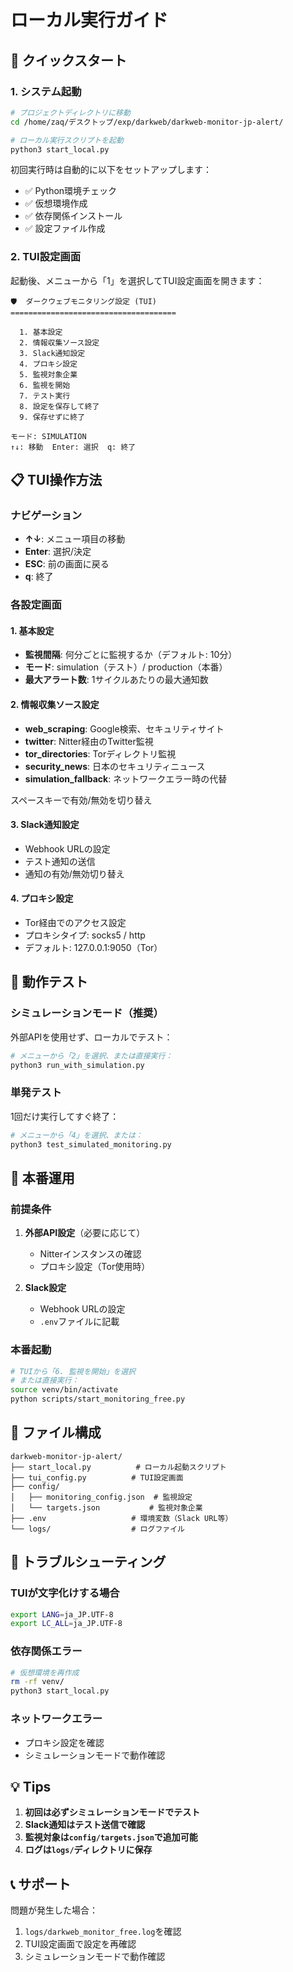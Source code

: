 # ローカル実行ガイド

## 🚀 クイックスタート

### 1. システム起動
```bash
# プロジェクトディレクトリに移動
cd /home/zaq/デスクトップ/exp/darkweb/darkweb-monitor-jp-alert/

# ローカル実行スクリプトを起動
python3 start_local.py
```

初回実行時は自動的に以下をセットアップします：
- ✅ Python環境チェック
- ✅ 仮想環境作成
- ✅ 依存関係インストール
- ✅ 設定ファイル作成

### 2. TUI設定画面

起動後、メニューから「1」を選択してTUI設定画面を開きます：

```
🛡️  ダークウェブモニタリング設定 (TUI)
=====================================

  1. 基本設定
  2. 情報収集ソース設定
  3. Slack通知設定
  4. プロキシ設定
  5. 監視対象企業
  6. 監視を開始
  7. テスト実行
  8. 設定を保存して終了
  9. 保存せずに終了

モード: SIMULATION
↑↓: 移動  Enter: 選択  q: 終了
```

## 📋 TUI操作方法

### ナビゲーション
- **↑↓**: メニュー項目の移動
- **Enter**: 選択/決定
- **ESC**: 前の画面に戻る
- **q**: 終了

### 各設定画面

#### 1. 基本設定
- **監視間隔**: 何分ごとに監視するか（デフォルト: 10分）
- **モード**: simulation（テスト）/ production（本番）
- **最大アラート数**: 1サイクルあたりの最大通知数

#### 2. 情報収集ソース設定
- **web_scraping**: Google検索、セキュリティサイト
- **twitter**: Nitter経由のTwitter監視
- **tor_directories**: Torディレクトリ監視
- **security_news**: 日本のセキュリティニュース
- **simulation_fallback**: ネットワークエラー時の代替

スペースキーで有効/無効を切り替え

#### 3. Slack通知設定
- Webhook URLの設定
- テスト通知の送信
- 通知の有効/無効切り替え

#### 4. プロキシ設定
- Tor経由でのアクセス設定
- プロキシタイプ: socks5 / http
- デフォルト: 127.0.0.1:9050（Tor）

## 🧪 動作テスト

### シミュレーションモード（推奨）
外部APIを使用せず、ローカルでテスト：

```bash
# メニューから「2」を選択、または直接実行：
python3 run_with_simulation.py
```

### 単発テスト
1回だけ実行してすぐ終了：

```bash
# メニューから「4」を選択、または：
python3 test_simulated_monitoring.py
```

## 🚀 本番運用

### 前提条件
1. **外部API設定**（必要に応じて）
   - Nitterインスタンスの確認
   - プロキシ設定（Tor使用時）

2. **Slack設定**
   - Webhook URLの設定
   - `.env`ファイルに記載

### 本番起動
```bash
# TUIから「6. 監視を開始」を選択
# または直接実行：
source venv/bin/activate
python scripts/start_monitoring_free.py
```

## 📁 ファイル構成

```
darkweb-monitor-jp-alert/
├── start_local.py          # ローカル起動スクリプト
├── tui_config.py          # TUI設定画面
├── config/
│   ├── monitoring_config.json  # 監視設定
│   └── targets.json           # 監視対象企業
├── .env                   # 環境変数（Slack URL等）
└── logs/                  # ログファイル
```

## 🔧 トラブルシューティング

### TUIが文字化けする場合
```bash
export LANG=ja_JP.UTF-8
export LC_ALL=ja_JP.UTF-8
```

### 依存関係エラー
```bash
# 仮想環境を再作成
rm -rf venv/
python3 start_local.py
```

### ネットワークエラー
- プロキシ設定を確認
- シミュレーションモードで動作確認

## 💡 Tips

1. **初回は必ずシミュレーションモードでテスト**
2. **Slack通知はテスト送信で確認**
3. **監視対象は`config/targets.json`で追加可能**
4. **ログは`logs/`ディレクトリに保存**

## 📞 サポート

問題が発生した場合：
1. `logs/darkweb_monitor_free.log`を確認
2. TUI設定画面で設定を再確認
3. シミュレーションモードで動作確認